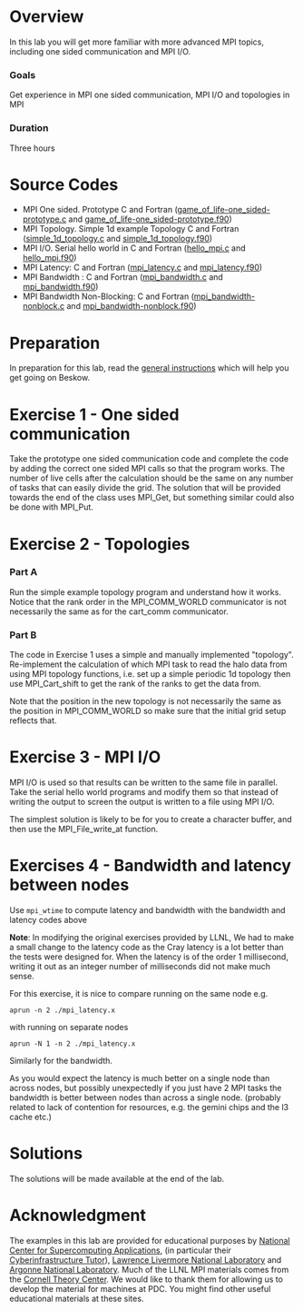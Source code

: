 # Overview

In this lab you will get more familiar with more advanced MPI topics, including one sided communication and MPI I/O.

### Goals

Get experience in MPI one sided communication, MPI I/O and topologies in MPI

### Duration

Three hours

# Source Codes

- MPI One sided. Prototype C and Fortran ([game_of_life-one_sided-prototype.c](game_of_life-one_sided-prototype.c) and 
  [game_of_life-one_sided-prototype.f90](game_of_life-one_sided-prototype.f90))
- MPI Topology. Simple 1d example Topology C and Fortran ([simple_1d_topology.c](simple_1d_topology.c) 
  and [simple_1d_topology.f90](simple_1d_topology.f90))
- MPI I/O. Serial hello world in C and Fortran ([hello_mpi.c](hello_mpi.c) and [hello_mpi.f90](hello_mpi.f90))
- MPI Latency: C and Fortran ([mpi_latency.c](mpi_latency.c) and [mpi_latency.f90](mpi_latency.f90))
- MPI Bandwidth : C and Fortran ([mpi_bandwidth.c](mpi_bandwidth.c) and [mpi_bandwidth.f90](mpi_bandwidth.f90))
- MPI Bandwidth Non-Blocking: C and Fortran ([mpi_bandwidth-nonblock.c](mpi_bandwidth-nonblock.c) 
  and [mpi_bandwidth-nonblock.f90](mpi_bandwidth-nonblock.f90))
 

# Preparation

In preparation for this lab, read the [general instructions](../README.md) which will help you get going on Beskow.

# Exercise 1 - One sided communication

Take the prototype one sided communication code and complete the code by adding the correct one sided MPI calls so that the program works. The number of live cells after the calculation should be the same on any number of tasks that can easily divide the grid. The solution that will be provided towards the end of the class uses MPI_Get, but something similar could also be done with MPI_Put.

# Exercise 2 - Topologies

### Part A
Run the simple example topology program and understand how it works. Notice that the rank order in the MPI_COMM_WORLD communicator is not necessarily the same as for the cart_comm communicator.

### Part B
The code in Exercise 1 uses a simple and manually implemented "topology". Re-implement the calculation of which MPI task to read the halo data from using MPI topology functions, i.e. set up a simple periodic 1d topology then use MPI_Cart_shift to get the rank of the ranks to get the data from.

Note that the position in the new topology is not necessarily the same as the position in MPI_COMM_WORLD so make sure that the initial grid setup reflects that.

# Exercise 3 - MPI I/O

MPI I/O is used so that results can be written to the same file in parallel. Take the serial hello world programs and modify them so that instead of writing the output to screen the output is written to a file using MPI I/O.

The simplest solution is likely to be for you to create a character buffer, and then use the MPI_File_write_at function.

# Exercises 4 - Bandwidth and latency between nodes

Use `mpi_wtime` to compute latency and bandwidth with the bandwidth and latency codes above

**Note**: In modifying the original exercises provided by LLNL, We had to make a small change to the latency code as the Cray latency is a lot better than the tests were designed for. When the latency is of the order 1 millisecond, writing it out as an integer number of milliseconds did not make much sense.

For this exercise, it is nice to compare running on the same node e.g.

```
aprun -n 2 ./mpi_latency.x
```

with running on separate nodes

```
aprun -N 1 -n 2 ./mpi_latency.x
```

Similarly for the bandwidth.

As you would expect the latency is much better on a single node than across nodes, but possibly unexpectedly if you just have 2 MPI tasks the bandwidth is better between nodes than across a single node. (probably related to lack of contention for resources, e.g. the gemini chips and the l3 cache etc.)

# Solutions

The solutions will be made available at the end of the lab.

# Acknowledgment

The examples in this lab are provided for educational purposes by 
[National Center for Supercomputing Applications](http://www.ncsa.illinois.edu/), 
(in particular their [Cyberinfrastructure Tutor](http://www.citutor.org/)), 
[Lawrence Livermore National Laboratory](https://computing.llnl.gov/) and 
[Argonne National Laboratory](http://www.mcs.anl.gov/). Much of the LLNL MPI materials comes from the 
[Cornell Theory Center](http://www.cac.cornell.edu/). 
We would like to thank them for allowing us to develop the material for machines at PDC. 
You might find other useful educational materials at these sites.


